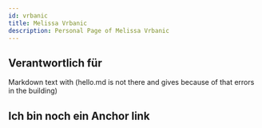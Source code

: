 ```yaml
---
id: vrbanic
title: Melissa Vrbanic
description: Personal Page of Melissa Vrbanic
---
```


## Verantwortlich für

Markdown text with (hello.md is not there and gives because of that errors in the building)

## Ich bin noch ein Anchor link